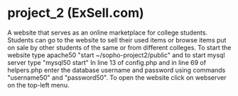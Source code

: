 # project_2 (ExSell.com)
A website that serves as an online marketplace for college students. Students can go to the website to sell their used items or browse items put on sale by other students of the same or from different colleges.
To start the website type  apache50 "start ~/sopho-project2/public" and to start mysql server type "mysql50 start"
In line 13 of config.php and in line 69 of helpers.php enter the database username and password using commands "username50" and "password50".
To open the website click on webserver on the top-left menu.
